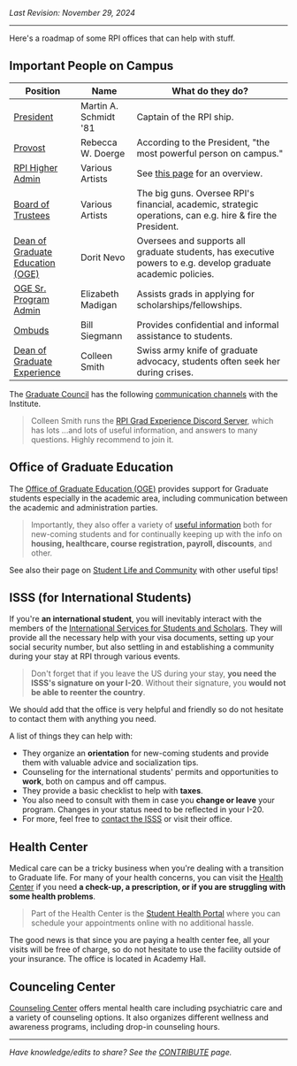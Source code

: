 _Last Revision: November 29, 2024_

---

Here's a roadmap of some RPI offices that can help with stuff.

## Important People on Campus

| Position                                                                                               | Name                  | What do they do?                                                                                              |
| ------------------------------------------------------------------------------------------------------ | --------------------- | ------------------------------------------------------------------------------------------------------------- |
| [President](https://president.rpi.edu/)                                                                | Martin A. Schmidt '81 | Captain of the RPI ship.                                                                                      |
| [Provost](https://provost.rpi.edu/)                                                                    | Rebecca W. Doerge     | According to the President, "the most powerful person on campus."                                             |
| [RPI Higher Admin](https://president.rpi.edu/leadership)                                               | Various Artists       | See [this page](https://president.rpi.edu/leadership) for an overview.                                        |
| [Board of Trustees](https://president.rpi.edu/leadership)                                              | Various Artists       | The big guns. Oversee RPI's financial, academic, strategic operations, can e.g. hire & fire the President.    |
| [Dean of Graduate Education (OGE)](https://graduate.rpi.edu/about)                                     | Dorit Nevo            | Oversees and supports all graduate students, has executive powers to e.g. develop graduate academic policies. |
| [OGE Sr. Program Admin](https://graduate.rpi.edu/about)                                                | Elizabeth Madigan     | Assists grads in applying for scholarships/fellowships.                                                       |
| [Ombuds](https://graduate.rpi.edu/about/ombuds)                                                        | Bill Siegmann         | Provides confidential and informal assistance to students.                                                    |
| [Dean of Graduate Experience](https://graduate.rpi.edu/graduate-experience/student-life-and-community) | Colleen Smith         | Swiss army knife of graduate advocacy, students often seek her during crises.                                 |

 The [Graduate Council](Graduate%20Council/GC%20Overview.md) has the following [communication channels](Graduate%20Council/GC%20Overview.md##Communication%20channels%20with%20the%20Institute) with the Institute.

>Colleen Smith runs the [RPI Grad Experience Discord Server](https://discord.gg/sjDMr8cz), which has lots ...and lots of useful information, and answers to many questions. Highly recommend to join it.

## Office of Graduate Education

The [Office of Graduate Education (OGE)](https://graduate.rpi.edu/) provides support for Graduate students especially in the academic area, including communication between the academic and administration parties. 

> Importantly, they also offer a variety of [useful information](https://graduate.rpi.edu/information-students) both for new-coming students and for continually keeping up with the info on **housing, healthcare, course registration, payroll, discounts**, and other.

See also their page on [Student Life and Community](https://graduate.rpi.edu/graduate-experience/student-life-and-community) with other useful tips!


## ISSS (for International Students)

If you're **an international student**, you will inevitably interact with the members of the [International Services for Students and Scholars](https://info.rpi.edu/isss). They will provide all the necessary help with your visa documents, setting up your social security number, but also settling in and establishing a community during your stay at RPI through various events.

>Don't forget that if you leave the US during your stay, **you need the ISSS's signature on your I-20**. Without their signature, you **would not be able to reenter the country**. 

We should add that the office is very helpful and friendly so do not hesitate to contact them with anything you need.

A list of things they can help with:
- They organize an **orientation** for new-coming students and provide them with valuable advice and socialization tips.
- Counseling for the international students' permits and opportunities to **work**, both on campus and off campus. 
- They provide a basic checklist to help with **taxes**. 
- You also need to consult with them in case you **change or leave** your program. Changes in your status need to be reflected in your I-20.
- For more, feel free to [contact the ISSS](https://info.rpi.edu/isss/isss-news/#ServicesAdvising) or visit their office.


## Health Center

Medical care can be a tricky business when you're dealing with a transition to Graduate life. For many of your health concerns, you can visit the [Health Center](https://studenthealth.rpi.edu/) if you need **a check-up, a prescription, or if you are struggling with some health problems**.

>Part of the Health Center is the [Student Health Portal](https://rpi.studenthealthportal.com/) where you can schedule your appointments online with no additional hassle. 

The good news is that since you are paying a health center fee, all your visits will be free of charge, so do not hesitate to use the facility outside of your insurance. The office is located in Academy Hall.

## Counceling Center
[Counseling Center](https://studenthealth.rpi.edu/list-services/counseling-center) offers mental health care including psychiatric care and a variety of counseling options. It also organizes different wellness and awareness programs, including drop-in counseling hours. 


---
_Have knowledge/edits to share? See the [CONTRIBUTE](../CONTRIBUTE.md) page._